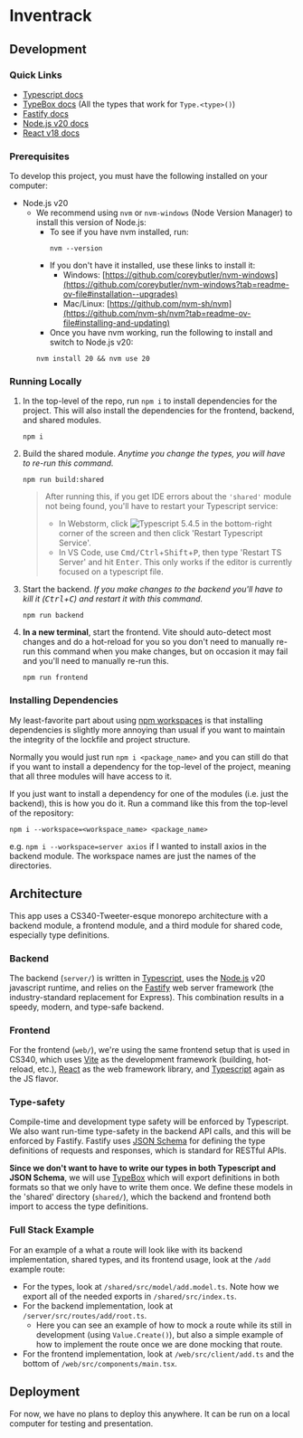 # Inventrack

## Development

### Quick Links
- [Typescript docs](https://www.typescriptlang.org/docs/handbook/2/everyday-types.html)
- [TypeBox docs](https://github.com/sinclairzx81/typebox#types) (All the types that work for `Type.<type>()`)
- [Fastify docs](https://fastify.dev/docs/latest/Reference/)
- [Node.js v20 docs](https://nodejs.org/docs/latest-v20.x/api/index.html)
- [React v18 docs](https://react.dev/reference/react)

### Prerequisites
To develop this project, you must have the following installed on your computer:
- Node.js v20
  - We recommend using `nvm` or `nvm-windows` (Node Version Manager) to install this version of Node.js:
    - To see if you have nvm installed, run:
      ```shell
      nvm --version      
      ```
    - If you don't have it installed, use these links to install it:
      - Windows: [https://github.com/coreybutler/nvm-windows](https://github.com/coreybutler/nvm-windows?tab=readme-ov-file#installation--upgrades)
      - Mac/Linux: [https://github.com/nvm-sh/nvm](https://github.com/nvm-sh/nvm?tab=readme-ov-file#installing-and-updating)
    - Once you have nvm working, run the following to install and switch to Node.js v20:
    ```shell
    nvm install 20 && nvm use 20
    ```

### Running Locally
1. In the top-level of the repo, run `npm i` to install dependencies for the project. This will also install the
    dependencies for the frontend, backend, and shared modules.
    ```shell
    npm i
    ```
2. Build the shared module. *Anytime you change the types, you will have to re-run this command.*
    ```shell
    npm run build:shared
    ```
    > After running this, if you get IDE errors about the `'shared'` module not being found, you'll have to restart your Typescript service:
    > - In Webstorm, click ![Typescript 5.4.5](https://github.com/user-attachments/assets/153d729f-58c7-4e87-9e02-c617664f0161) in the bottom-right corner of the screen and then click 'Restart Typescript Service'.
    > - In VS Code, use <kbd>Cmd/Ctrl</kbd>+<kbd>Shift</kbd>+<kbd>P</kbd>, then type 'Restart TS Server' and hit <kbd>Enter</kbd>. This only works if the editor is currently focused on a typescript file.
3. Start the backend. *If you make changes to the backend you'll have to kill it (<kbd>Ctrl</kbd>+<kbd>C</kbd>) and restart
    it with this command.*
    ```shell
    npm run backend
    ```
4. **In a new terminal**, start the frontend. Vite should auto-detect most changes and do a hot-reload for you so you don't
    need to manually re-run this command when you make changes, but on occasion it may fail and you'll need to manually
    re-run this.
    ```shell
   npm run frontend 
   ```

### Installing Dependencies
My least-favorite part about using [npm workspaces](https://docs.npmjs.com/cli/v7/using-npm/workspaces) is that
installing dependencies is slightly more annoying than usual if you want to maintain the integrity of the lockfile
and project structure.

Normally you would just run `npm i <package_name>` and you can still do that if you want
to install a dependency for the top-level of the project, meaning that all three modules will have access to it.

If you just want to install a dependency for one of the modules (i.e. just the backend), this is how you do it. Run a
command like this from the top-level of the repository:
```shell
npm i --workspace=<workspace_name> <package_name>
```
e.g. `npm i --workspace=server axios` if I wanted to install axios in the backend module. The workspace names are just
the names of the directories.

## Architecture
This app uses a CS340-Tweeter-esque monorepo architecture with a backend module, a frontend module,
and a third module for shared code, especially type definitions.

### Backend
The backend (`server/`) is written in [Typescript](https://www.typescriptlang.org/), uses the [Node.js](https://nodejs.org/en) v20
javascript runtime, and relies on the [Fastify](https://fastify.dev/) web server framework (the industry-standard replacement for Express).
This combination results in a speedy, modern, and type-safe backend.

### Frontend
For the frontend (`web/`), we're using the same frontend setup that is used in CS340, which uses [Vite](https://vitejs.dev) as
the development framework (building, hot-reload, etc.), [React](https://react.dev/) as the web framework library,
and [Typescript](https://www.typescriptlang.org/) again as the JS flavor.

### Type-safety
Compile-time and development type safety will be enforced by Typescript. We also want run-time type-safety in the backend
API calls, and this will be enforced by Fastify. Fastify uses [JSON Schema](https://json-schema.org/) for defining
the type definitions of requests and responses, which is standard for RESTful APIs.

**Since we don't want to have to write our types in both Typescript and JSON Schema**, we will use [TypeBox](https://github.com/sinclairzx81/typebox#readme)
which will export definitions in both formats so that we only have to write them once. We define these models in the 'shared'
directory (`shared/`), which the backend and frontend both import to access the type definitions.

### Full Stack Example
For an example of a what a route will look like with its backend implementation, shared types, and its frontend usage,
look at the `/add` example route:
- For the types, look at `/shared/src/model/add.model.ts`. Note how we export all of the needed exports in `/shared/src/index.ts`.
- For the backend implementation, look at `/server/src/routes/add/root.ts`.
  - Here you can see an example of how to mock a route while its still in development (using `Value.Create()`), but also
    a simple example of how to implement the route once we are done mocking that route.
- For the frontend implementation, look at `/web/src/client/add.ts` and the bottom of `/web/src/components/main.tsx`.

## Deployment
For now, we have no plans to deploy this anywhere. It can be run on a local computer for testing and presentation.
